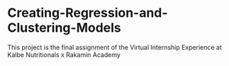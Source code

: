 # Creating-Regression-and-Clustering-Models
This project is the final assignment of the Virtual Internship Experience at Kalbe Nutritionals x Rakamin Academy
